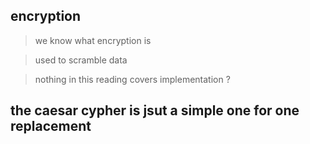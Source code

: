 ## encryption 

> we know what encryption is 

> used to scramble data 

> nothing in this reading covers implementation ?

## the caesar cypher is jsut a simple one for one replacement